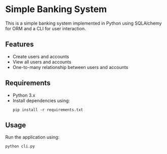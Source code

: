 # Simple Banking System

This is a simple banking system implemented in Python using SQLAlchemy for ORM and a CLI for user interaction.

## Features
- Create users and accounts
- View all users and accounts
- One-to-many relationship between users and accounts

## Requirements
- Python 3.x
- Install dependencies using:
  ```
  pip install -r requirements.txt
  ```

## Usage
Run the application using:
```
python cli.py
